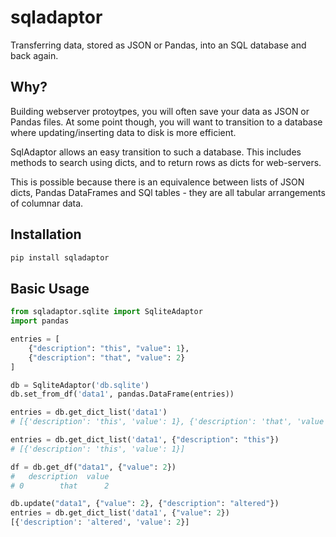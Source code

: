 # sqladaptor

Transferring data, stored as JSON or Pandas, into an SQL database and back again.

## Why?

Building webserver protoytpes, you will often save your data as JSON or Pandas files.
At some point though, you will want to transition to a database where
updating/inserting data to disk is more efficient. 

SqlAdaptor allows an easy transition to such a database.
This includes methods to search using dicts, and
to return rows as dicts for web-servers. 

This is possible
because there is an equivalence between lists of JSON dicts, Pandas DataFrames
and SQl tables - they are all tabular arrangements of columnar data.

## Installation

```bash
pip install sqladaptor
```

## Basic Usage

```python
from sqladaptor.sqlite import SqliteAdaptor
import pandas

entries = [
    {"description": "this", "value": 1},
    {"description": "that", "value": 2}
]

db = SqliteAdaptor('db.sqlite')
db.set_from_df('data1', pandas.DataFrame(entries))

entries = db.get_dict_list('data1')
# [{'description': 'this', 'value': 1}, {'description': 'that', 'value': 2}]

entries = db.get_dict_list('data1', {"description": "this"})
# [{'description': 'this', 'value': 1}]

df = db.get_df("data1", {"value": 2})
#   description  value
# 0        that      2

db.update("data1", {"value": 2}, {"description": "altered"})
entries = db.get_dict_list('data1', {"value": 2})
[{'description': 'altered', 'value': 2}]
```